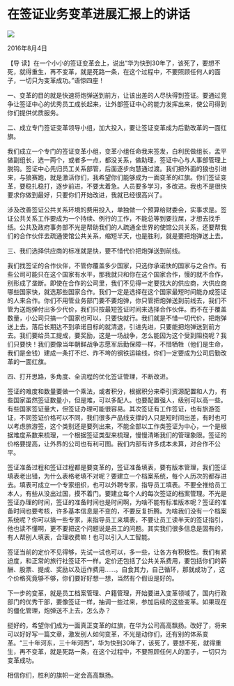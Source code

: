# 在签证业务变革进展汇报上的讲话
<img class="pv" src="https://api.visitor.plantree.me/visitor-badge/pv?namespace=plantree.me&key=renzhengfei-speeches/在签证业务变革进展汇报上的讲话.md">


2016年8月4日



【导  读】在一个小小的签证变革会上，说出“华为快到30年了，该死了，要想不死，就得重生，再不变革，就是死路一条，在这个过程中，不要照顾任何人的面子，一切只为变革成功。”语惊四座！



一、变革的目的就是快速将炮弹送到前方，让该出差的人尽快得到签证。要通过竞争让签证中心的优秀员工成长起来，让外部签证中心的能力发挥出来，使公司得到你们提供优质服务。

二、成立专门签证变革领导小组，加大投入，要让签证变革成为后勤改革的一面红旗。

我们成立一个专门的签证变革小组，变革小组任命我来签发，白利民做组长，孟平做副组长，选一两个，或者多一点，都没关系，做助理，签证中心与人事部管理上脱钩。签证中心先归员工关系部管，后面逐步向慧通过渡。我们把外面的狼也引进来，与狼赛跑，就是激活你们，我希望你们能够成为一面变革的红旗。你们签证变革，要稳扎稳打，逐步前进，不要太着急。人员要多学习，多改进。我也不是很快要求你做到最好，只要你们开始改进，我就已经很高兴了。

涉及改善签证公共关系环境的费用投入，单独做一个预算给财委会，实事求是。签证公共关系工作要成为一个持续、例行的工作，不能总等到要拉屎，才想去找手纸。公共及政府事务部不光是帮助我们的人疏通全世界的使馆公共关系，还要帮我们的合作伙伴去疏通使馆公共关系，缩短半天，也是胜利，就是要把炮弹送上去。

三、我们选择供应商的标准就是快，要不惜代价把炮弹送到前线。

我们找签证的合作伙伴，不管你覆盖多少国家，只选你承诺快的国家与之合作。有些公司可能只在这个国家有水平，那我就只和你在这个国家合作，慢的就不合作，别形成了垄断。即使在合作的公司里，我们不见得一定要找大的供应商，大供应商哪些国家快，就选那些国家合作。我们一定是选择在这个国家最短时间能办成签证的人来合作。你们不用管业务部门要不要炮弹，你只管把炮弹送到前线去，我们不管为送炮弹付出多少代价，我们只按最短签证时间来选择合作伙伴。而不在于覆盖数量，小公司只搞一个国家也可以，只要快就行。我们就是不惜一切代价，把炮弹送上去。落后长期达不到承诺目标的就清退，引进先进，只要能把炮弹送到前方去。我们要给员工提成，要奖励，这是一场战争，怎么能因为这个受到阻挠呢？我们只要快！我们要像当年朝鲜战争志愿军后勤保障一样，不惜牺牲（他们是生命，我们是金钱）建成一条打不烂、炸不垮的钢铁运输线，你们一定要成为公司后勤改革的一面红旗。

四、打开思路，多角度、全流程的优化签证管理，不断改进。

签证的难度和数量要做一个乘法，或者积分，根据积分来牵引资源配置和人力，有些国家虽然签证数量小，但是难，可以多配人。也要配置强人，级别可以高一些。有些国家签证量大，但签证办理可能很容易。其次签证有工作签证，也有旅游签证，不同签证价格可以不同，我们很多产品线支撑的人只是短时间出差，有时也可以考虑旅游签，这个类别还是要列出来，不能全部以工作类签证为中心，一个是根据难度系数来梳理，一个根据签证类型来梳理，慢慢清晰我们的管理象限。签证的价格要提高，让外界的公司也有利可图。我们内部有许多成本未算，对合作不公平。

签证准备过程和签证过程都是要变革的，签证准备填表，要有版本管理，我们签证填表老出错，为什么表格老填不对呢？要建立一个档案系统，每个人历次的都存进去。填表可成立一个专家组织，也可以外聘专家，指导员工填表。不要全推给员工本人，有些从没出过国，摸不着门。要建立每个人的每次签证的档案管理。不光是签证办理的时间，签证的准备时间也是时间啊，为啥不能有标准版本呢？签证的准备时间也要考核，许多基本信息是不变的，不要反复折腾。为啥我们没有一个档案系统呢？你可以搞一些专家，来指导员工来填表，不要让员工读半天的签证指引，他也读不懂啊，更不要把这个问题说是员工的问题。其实我们很多信息是固有的，有人帮别人填表，合理收费嘛！也可以引入人工智能。

签证当前的定价不见得够，先试一试也可以，多一些，让各方有积极性。我们有紧迫度，和正常的旅行社签证不一样。定价还包括了公共关系费用，要包括你们的薪酬、股票、提成、奖励以及运作费用……。自食其力，自己循环，那就成功了，这个价格究竟够不够，你们要好好想一想，当然有个假设是好的。

下一步的变革，就是员工档案管理、户籍管理，开始要进入变革领域了，国内行政部门的优秀干部，要像签证一样，抽调一些过来，参加后续的这些变革。如果现在的僵化管理，炮弹送不上去，怎么办？

挺好的，希望你们成为一面真正变革的红旗，在华为公司高高飘扬。改好了，将来可以好好写一篇文章，激发别人如何变革，不光是动你们，还有别的体系变革。“三十年河东，三十年河西”，华为快到30年了，该死了，要想不死，就得重生，再不变革，就是死路一条，在这个过程中，不要照顾任何人的面子，一切只为变革成功。

相信你们，胜利的旗帜一定会高高飘扬。
